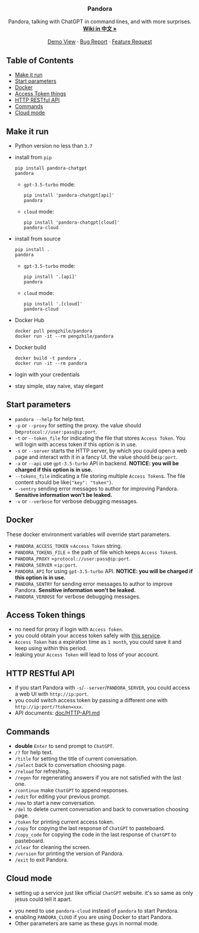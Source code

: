 <br />

<p align="center">
  <h3 align="center">Pandora</h3>
  <p align="center">
Pandora, talking with ChatGPT in command lines, and with more surprises.
    <br />
    <a href="https://github.com/pengzhile/pandora/blob/master/doc/README.md"><strong>Wiki in 中文 »</strong></a>
    <br />
    <br />
    <a href="https://chat.zhile.io">Demo View</a>
    ·
    <a href="https://github.com/pengzhile/pandora/issues">Bug Report</a>
    ·
    <a href="https://github.com/pengzhile/pandora/issues">Feature Request</a>
  </p>
</p>

## Table of Contents

- [Make it run](#make-it-run)
- [Start parameters](#start-parameters)
- [Docker](#docker)
- [Access Token things](#access-token-things)
- [HTTP RESTful API](#http-restful-api)
- [Commands](#commands)
- [Cloud mode](#cloud-mode)

## Make it run

* Python version no less than `3.7`

* install from `pip`

  ```shell
  pip install pandora-chatgpt
  pandora
  ```
  * `gpt-3.5-turbo` mode:

    ```shell
    pip install 'pandora-chatgpt[api]'
    pandora
    ```
  * `cloud` mode:

    ```shell
    pip install 'pandora-chatgpt[cloud]'
    pandora-cloud
    ```

* install from source

  ```shell
  pip install .
  pandora
  ```
  
  * `gpt-3.5-turbo` mode:

    ```shell
    pip install '.[api]'
    pandora
    ```
  
  * `cloud` mode:

    ```shell
    pip install '.[cloud]'
    pandora-cloud
    ```

* Docker Hub

  ```shell
  docker pull pengzhile/pandora
  docker run -it --rm pengzhile/pandora
  ```

* Docker build

  ```shell
  docker build -t pandora .
  docker run -it --rm pandora
  ```

* login with your credentials

* stay simple, stay naive, stay elegant

## Start parameters

*  `pandora --help` for help text.
* `-p` or `--proxy` for setting the proxy. the value should be`protocol://user:pass@ip:port`.
* `-t` or `--token_file` for indicating the file that stores `Access Token`. You will login with access token if this option is in use.
* `-s` or `--server` starts the HTTP server, by which you could open a web page and interact with it in a fancy UI. the value should be`ip:port`.
* `-a` or `--api` use `gpt-3.5-turbo` API in backend. **NOTICE: you will be charged if this option is in use.** 
* `--tokens_file` indicating a file storing multiple `Access Token`s. The file content should be like`{"key": "token"}`.
* `--sentry` sending error messages to author for improving Pandora. **Sensitive information won't be leaked.**
* `-v` or `--verbose` for verbose debugging messages.

## Docker

These docker environment variables will override start parameters.

* `PANDORA_ACCESS_TOKEN` =`Access Token` string.
* `PANDORA_TOKENS_FILE` = the path of file which keeps `Access Token`s.
* `PANDORA_PROXY` =`protocol://user:pass@ip:port`.
* `PANDORA_SERVER` =`ip:port`.
* `PANDORA_API`  for using `gpt-3.5-turbo` API. **NOTICE: you will be charged if this option is in use.** 
* `PANDORA_SENTRY` for sending error messages to author to improve Pandora. **Sensitive information won't be leaked.**
* `PANDORA_VERBOSE` for verbose debugging messages.

## Access Token things

* no need for proxy if login with `Access Token`.
* you could obtain your access token safely with [this service](https://ai.fakeopen.com/auth).
* `Access Token` has a expiration time as `1 month`, you could save it and keep using within this period.
* leaking your `Access Token` will lead to loss of your account.

## HTTP RESTful API

* if you start Pandora with `-s`/`--server`/`PANDORA_SERVER`, you could access a web UI with `http://ip:port`.
* you could switch access token by passing a different one with `http://ip:port/?token=xxx`.
* API documents: [doc/HTTP-API.md](https://github.com/pengzhile/pandora/blob/master/doc/HTTP-API.md)

## Commands 

* **double** `Enter` to send prompt to `ChatGPT`.
* `/?` for help text.
* `/title` for setting the title of current conversation.
* `/select` back to conversation choosing page.
* `/reload` for refreshing.
* `/regen` for regenerating answers if you are not satisfied with the last one.
* `/continue` make `ChatGPT` to append responses.
* `/edit` for editing your previous prompt.
* `/new` to start a new conversation.
* `/del` to delete current conversation and back to conversation choosing page.
* `/token` for printing current access token.
* `/copy` for copying the last response of  `ChatGPT` to pasteboard.
* `/copy_code`  for copying the code in the last response of  `ChatGPT` to pasteboard.
* `/clear` for cleaning the screen.
* `/version` for printing the version of Pandora.
* `/exit` to exit Pandora.

## Cloud mode

- setting up a service just like official `ChatGPT` website. it's so same as only jesus could tell it apart.

* you need to use `pandora-cloud` instead of `pandora` to start Pandora.
* enabling `PANDORA_CLOUD`  if you are using Docker to start Pandora.
* Other parameters are same as these guys in normal mode.
